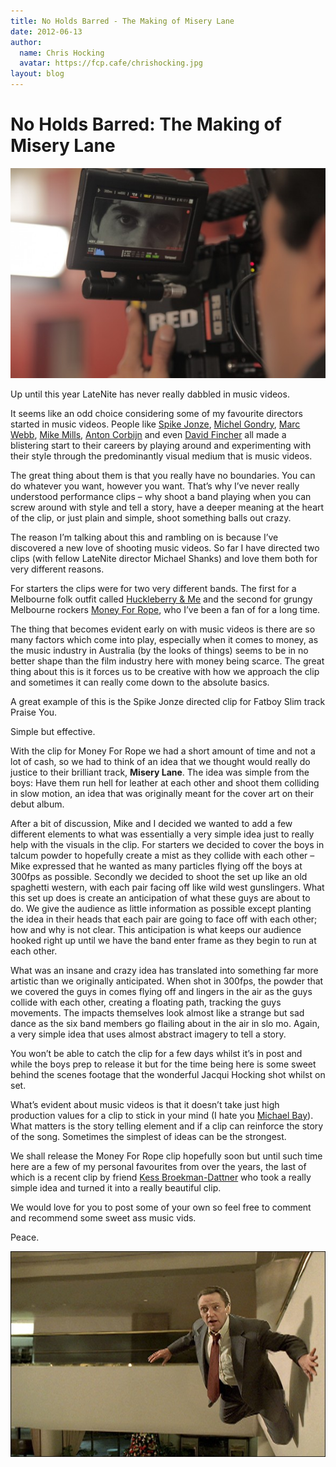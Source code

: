 ```yaml
---
title: No Holds Barred - The Making of Misery Lane
date: 2012-06-13
author:
  name: Chris Hocking
  avatar: https://fcp.cafe/chrishocking.jpg
layout: blog
---
```

# No Holds Barred: The Making of Misery Lane

![](/static/blog/06-miserylane-03-big-590x393.jpg "miserylane-03-big")

Up until this year LateNite has never really dabbled in music videos.

It seems like an odd choice considering some of my favourite directors started in music videos. People like [Spike Jonze](http://en.wikipedia.org/wiki/Spike_Jonze), [Michel Gondry](http://en.wikipedia.org/wiki/Michel_Gondry), [Marc Webb](http://www.imdb.com/name/nm1989536/), [Mike Mills](http://en.wikipedia.org/wiki/Mike_Mills_(director)), [Anton Corbijn](http://en.wikipedia.org/wiki/Anton_Corbijn) and even [David Fincher](http://www.imdb.com/name/nm0000399/) all made a blistering start to their careers by playing around and experimenting with their style through the predominantly visual medium that is music videos.

The great thing about them is that you really have no boundaries. You can do whatever you want, however you want. That’s why I’ve never really understood performance clips – why shoot a band playing when you can screw around with style and tell a story, have a deeper meaning at the heart of the clip, or just plain and simple, shoot something balls out crazy.

The reason I’m talking about this and rambling on is because I’ve discovered a new love of shooting music videos. So far I have directed two clips (with fellow LateNite director Michael Shanks) and love them both for very different reasons.

For starters the clips were for two very different bands. The first for a Melbourne folk outfit called [Huckleberry & Me](http://www.triplejunearthed.com/HuckleberryandMe) and the second for grungy Melbourne rockers [Money For Rope](http://www.moneyforrope.com/), who I’ve been a fan of for a long time.

The thing that becomes evident early on with music videos is there are so many factors which come into play, especially when it comes to money, as the music industry in Australia (by the looks of things) seems to be in no better shape than the film industry here with money being scarce. The great thing about this is it forces us to be creative with how we approach the clip and sometimes it can really come down to the absolute basics.

A great example of this is the Spike Jonze directed clip for Fatboy Slim track Praise You.

Simple but effective.

With the clip for Money For Rope we had a short amount of time and not a lot of cash, so we had to think of an idea that we thought would really do justice to their brilliant track, **Misery Lane**. The idea was simple from the boys: Have them run hell for leather at each other and shoot them colliding in slow motion, an idea that was originally meant for the cover art on their debut album.

After a bit of discussion, Mike and I decided we wanted to add a few different elements to what was essentially a very simple idea just to really help with the visuals in the clip. For starters we decided to cover the boys in talcum powder to hopefully create a mist as they collide with each other – Mike expressed that he wanted as many particles flying off the boys at 300fps as possible. Secondly we decided to shoot the set up like an old spaghetti western, with each pair facing off like wild west gunslingers. What this set up does is create an anticipation of what these guys are about to do. We give the audience as little information as possible except planting the idea in their heads that each pair are going to face off with each other; how and why is not clear. This anticipation is what keeps our audience hooked right up until we have the band enter frame as they begin to run at each other.

What was an insane and crazy idea has translated into something far more artistic than we originally anticipated. When shot in 300fps, the powder that we covered the guys in comes flying off and lingers in the air as the guys collide with each other, creating a floating path, tracking the guys movements. The impacts themselves look almost like a strange but sad dance as the six band members go flailing about in the air in slo mo. Again, a very simple idea that uses almost abstract imagery to tell a story.

You won’t be able to catch the clip for a few days whilst it’s in post and while the boys prep to release it but for the time being here is some sweet behind the scenes footage that the wonderful Jacqui Hocking shot whilst on set.

What’s evident about music videos is that it doesn’t take just high production values for a clip to stick in your mind (I hate you [Michael Bay](http://www.imdb.com/name/nm0000881/)). What matters is the story telling element and if a clip can reinforce the story of the song. Sometimes the simplest of ideas can be the strongest.

We shall release the Money For Rope clip hopefully soon but until such time here are a few of my personal favourites from over the years, the last of which is a recent clip by friend [Kess Broekman-Dattner](http://www.kessbd.com/) who took a really simple idea and turned it into a really beautiful clip.

We would love for you to post some of your own so feel free to comment and recommend some sweet ass music vids.

Peace.

[![](/static/blog/06-weapon-of-choice-590x385.jpg "weapon-of-choice")](http://www.youtube.com/watch?v=wCDIYvFmgW8&feature=player_embedded)